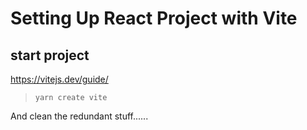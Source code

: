 # Setting Up React Project with Vite

## start project

https://vitejs.dev/guide/

> `yarn create vite`

And clean the redundant stuff......
